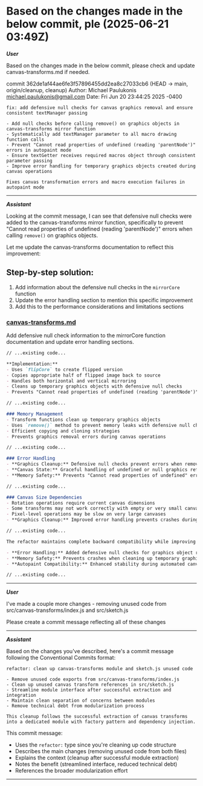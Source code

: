 <!-- Generated by SpecStory -->

# Based on the changes made in the below commit, ple (2025-06-21 03:49Z)

_**User**_

Based on the changes made in the below commit, please check and update canvas-transforms.md if needed. 

commit 362de1af44ae6fe3f57896455dd2ea8c27033cb6 (HEAD -> main, origin/cleanup, cleanup)
Author: Michael Paulukonis <michael.paulukonis@gmail.com>
Date:   Fri Jun 20 23:44:25 2025 -0400

    fix: add defensive null checks for canvas graphics removal and ensure consistent textManager passing
    
    - Add null checks before calling remove() on graphics objects in canvas-transforms mirror function
    - Systematically add textManager parameter to all macro drawing function calls
    - Prevent "Cannot read properties of undefined (reading 'parentNode')" errors in autopaint mode
    - Ensure textGetter receives required macros object through consistent parameter passing
    - Improve error handling for temporary graphics objects created during canvas operations
    
    Fixes canvas transformation errors and macro execution failures in autopaint mode

---

_**Assistant**_

Looking at the commit message, I can see that defensive null checks were added to the canvas-transforms mirror function, specifically to prevent "Cannot read properties of undefined (reading 'parentNode')" errors when calling `remove()` on graphics objects.

Let me update the canvas-transforms documentation to reflect this improvement:

## Step-by-step solution:
1. Add information about the defensive null checks in the `mirrorCore` function
2. Update the error handling section to mention this specific improvement
3. Add this to the performance considerations and limitations sections

### [canvas-transforms.md](file:///Users/michaelpaulukonis/projects/polychrome.p5/notes/src/canvas-transforms/canvas-transforms.md)

Add defensive null check information to the mirrorCore function documentation and update error handling sections.

````markdown
// ...existing code...

**Implementation:**
- Uses `flipCore` to create flipped version
- Copies appropriate half of flipped image back to source
- Handles both horizontal and vertical mirroring
- Cleans up temporary graphics objects with defensive null checks
- Prevents "Cannot read properties of undefined (reading 'parentNode')" errors

// ...existing code...

### Memory Management
- Transform functions clean up temporary graphics objects
- Uses `remove()` method to prevent memory leaks with defensive null checks
- Efficient copying and cloning strategies
- Prevents graphics removal errors during canvas operations

// ...existing code...

### Error Handling
- **Graphics Cleanup:** Defensive null checks prevent errors when removing temporary graphics objects
- **Canvas State:** Graceful handling of undefined or null graphics references
- **Memory Safety:** Prevents "Cannot read properties of undefined" errors during cleanup operations

// ...existing code...

### Canvas Size Dependencies
- Rotation operations require current canvas dimensions
- Some transforms may not work correctly with empty or very small canvases
- Pixel-level operations may be slow on very large canvases
- **Graphics Cleanup:** Improved error handling prevents crashes during temporary graphics removal

// ...existing code...

The refactor maintains complete backward compatibility while improving maintainability and testability. Recent improvements include:

- **Error Handling:** Added defensive null checks for graphics object removal
- **Memory Safety:** Prevents crashes when cleaning up temporary graphics objects
- **Autopaint Compatibility:** Enhanced stability during automated canvas operations

// ...existing code...
````

---

_**User**_

I've made a couple more changes - removing unused code from src/canvas-transforms/index.js and src/sketch.js

Please create a commit message reflecting all of these changes

---

_**Assistant**_

Based on the changes you've described, here's a commit message following the Conventional Commits format:

```
refactor: clean up canvas-transforms module and sketch.js unused code

- Remove unused code exports from src/canvas-transforms/index.js
- Clean up unused canvas transform references in src/sketch.js
- Streamline module interface after successful extraction and integration
- Maintain clean separation of concerns between modules
- Remove technical debt from modularization process

This cleanup follows the successful extraction of canvas transforms into a dedicated module with factory pattern and dependency injection.
```

This commit message:
- Uses the `refactor:` type since you're cleaning up code structure
- Describes the main changes (removing unused code from both files)
- Explains the context (cleanup after successful module extraction)
- Notes the benefit (streamlined interface, reduced technical debt)
- References the broader modularization effort

---

